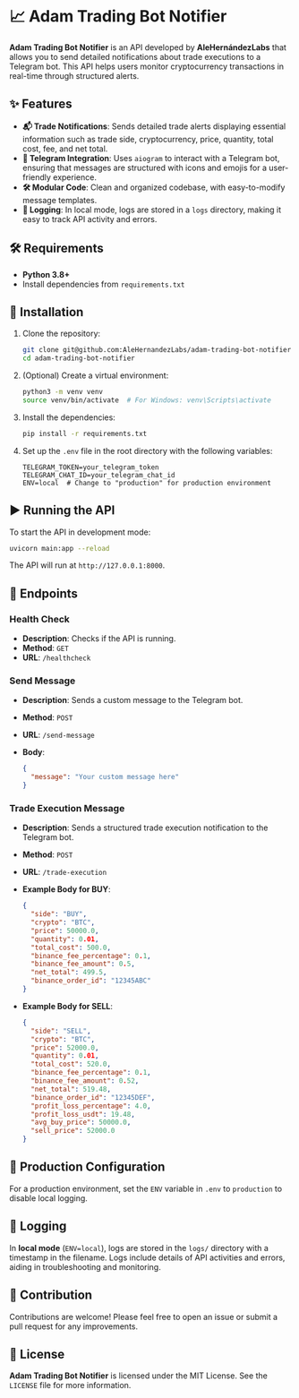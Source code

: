 # 📈 Adam Trading Bot Notifier

**Adam Trading Bot Notifier** is an API developed by **AleHernándezLabs** that allows you to send detailed notifications
about trade executions to a Telegram bot. This API helps users monitor cryptocurrency transactions in real-time
through structured alerts.

## ✨ Features

- **📬 Trade Notifications**: Sends detailed trade alerts displaying essential information such as trade side,
  cryptocurrency, price, quantity, total cost, fee, and net total.
- **💬 Telegram Integration**: Uses `aiogram` to interact with a Telegram bot, ensuring that messages are
  structured with icons and emojis for a user-friendly experience.
- **🛠️ Modular Code**: Clean and organized codebase, with easy-to-modify message templates.
- **📜 Logging**: In local mode, logs are stored in a `logs` directory, making it easy to track API activity
  and errors.

## 🛠️ Requirements

- **Python 3.8+**
- Install dependencies from `requirements.txt`

## 🚀 Installation

1. Clone the repository:

   ```bash
   git clone git@github.com:AleHernandezLabs/adam-trading-bot-notifier.git
   cd adam-trading-bot-notifier
   ```

2. (Optional) Create a virtual environment:

   ```bash
   python3 -m venv venv
   source venv/bin/activate  # For Windows: venv\Scripts\activate
   ```

3. Install the dependencies:

   ```bash
   pip install -r requirements.txt
   ```

4. Set up the `.env` file in the root directory with the following variables:

   ```plaintext
   TELEGRAM_TOKEN=your_telegram_token
   TELEGRAM_CHAT_ID=your_telegram_chat_id
   ENV=local  # Change to "production" for production environment
   ```

## ▶️ Running the API

To start the API in development mode:

```bash
uvicorn main:app --reload
```

The API will run at `http://127.0.0.1:8000`.

## 📌 Endpoints

### Health Check

- **Description**: Checks if the API is running.
- **Method**: `GET`
- **URL**: `/healthcheck`

### Send Message

- **Description**: Sends a custom message to the Telegram bot.
- **Method**: `POST`
- **URL**: `/send-message`
- **Body**:

  ```json
  {
    "message": "Your custom message here"
  }
  ```

### Trade Execution Message

- **Description**: Sends a structured trade execution notification to the Telegram bot.
- **Method**: `POST`
- **URL**: `/trade-execution`
- **Example Body for BUY**:

  ```json
  {
    "side": "BUY",
    "crypto": "BTC",
    "price": 50000.0,
    "quantity": 0.01,
    "total_cost": 500.0,
    "binance_fee_percentage": 0.1,
    "binance_fee_amount": 0.5,
    "net_total": 499.5,
    "binance_order_id": "12345ABC"
  }
  ```

- **Example Body for SELL**:

  ```json
  {
    "side": "SELL",
    "crypto": "BTC",
    "price": 52000.0,
    "quantity": 0.01,
    "total_cost": 520.0,
    "binance_fee_percentage": 0.1,
    "binance_fee_amount": 0.52,
    "net_total": 519.48,
    "binance_order_id": "12345DEF",
    "profit_loss_percentage": 4.0,
    "profit_loss_usdt": 19.48,
    "avg_buy_price": 50000.0,
    "sell_price": 52000.0
  }
  ```

## 🔧 Production Configuration

For a production environment, set the `ENV` variable in `.env` to `production` to disable local logging.

## 📁 Logging

In **local mode** (`ENV=local`), logs are stored in the `logs/` directory with a timestamp in the filename.
Logs include details of API activities and errors, aiding in troubleshooting and monitoring.

## 📝 Contribution

Contributions are welcome! Please feel free to open an issue or submit a pull request for any improvements.

## 📜 License

**Adam Trading Bot Notifier** is licensed under the MIT License. See the `LICENSE` file for more information.
